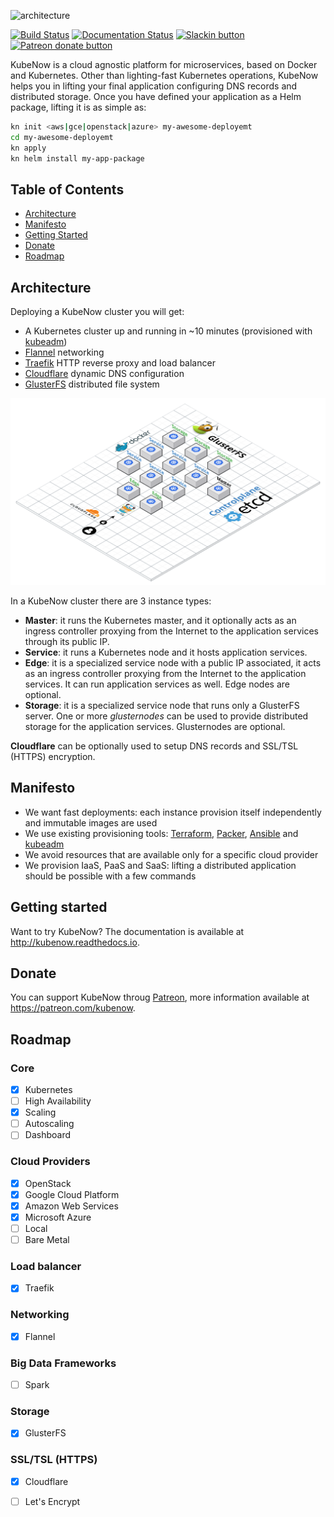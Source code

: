 ![architecture](img/logo_wide_50dpi.png)

[![Build Status](https://travis-ci.org/kubenow/KubeNow.svg?branch=master)](https://travis-ci.org/kubenow/KubeNow)
[![Documentation Status](https://readthedocs.org/projects/kubenow/badge/?version=master)](http://kubenow.readthedocs.io)
<span class="badge-slack"><a href="https://kubenow-slackin.herokuapp.com" title="Invite yourself to our Slack team"><img src="https://kubenow-slackin.herokuapp.com/badge.svg" alt="Slackin button"/></a></span>
<span class="badge-patreon"><a href="https://patreon.com/kubenow" title="Donate to this project using Patreon"><img src="https://img.shields.io/badge/patreon-donate-yellow.svg" alt="Patreon donate button" /></a></span>

KubeNow is a cloud agnostic platform for microservices, based on Docker and Kubernetes. Other than lighting-fast Kubernetes operations, KubeNow helps you in lifting your final application configuring DNS records and distributed storage. Once you have defined your application as a Helm package, lifting it is as simple as:

```bash
kn init <aws|gce|openstack|azure> my-awesome-deployemt
cd my-awesome-deployemt
kn apply
kn helm install my-app-package
```

## Table of Contents

- [Architecture](#architecture)
- [Manifesto](#manifesto)
- [Getting Started](#getting-started)
- [Donate](#donate)
- [Roadmap](#roadmap)

## Architecture
Deploying a KubeNow cluster you will get:

 - A Kubernetes cluster up and running in ~10 minutes (provisioned with [kubeadm](http://kubernetes.io/docs/getting-started-guides/kubeadm/))
 - [Flannel](https://github.com/coreos/flannel) networking
 - [Traefik](https://traefik.io/) HTTP reverse proxy and load balancer
 - [Cloudflare](https://www.cloudflare.com/) dynamic DNS configuration
 - [GlusterFS](https://www.gluster.org/) distributed file system

![architecture](img/architecture.png)

In a KubeNow cluster there are 3 instance types:

- **Master**: it runs the Kubernetes master, and it optionally acts as an ingress controller proxying from the Internet to the application services through its public IP.
- **Service**: it runs a Kubernetes node and it hosts application services.
- **Edge**: it is a specialized service node with a public IP associated, it acts as an ingress controller proxying from the Internet to the application services. It can run application services as well. Edge nodes are optional.
- **Storage**: it is a specialized service node that runs only a GlusterFS server. One or more *glusternodes* can be used to provide distributed storage for the application services. Glusternodes are optional.

**Cloudflare** can be optionally used to setup DNS records and SSL/TSL (HTTPS) encryption.

## Manifesto

- We want fast deployments: each instance provision itself independently and immutable images are used
- We use existing provisioning tools: [Terraform](https://www.terraform.io/), [Packer](https://www.packer.io/), [Ansible](https://www.ansible.com/) and [kubeadm](http://kubernetes.io/docs/getting-started-guides/kubeadm)
- We avoid resources that are available only for a specific cloud provider
- We provision IaaS, PaaS and SaaS: lifting a distributed application should be possible with a few commands

## Getting started
Want to try KubeNow? The documentation is available at http://kubenow.readthedocs.io.

## Donate
You can support KubeNow throug [Patreon](https://patreon.com/kubenow), more information available at https://patreon.com/kubenow.

## Roadmap

### Core
- [x] Kubernetes
- [ ] High Availability
- [x] Scaling
- [ ] Autoscaling
- [ ] Dashboard

### Cloud Providers
- [x] OpenStack
- [x] Google Cloud Platform
- [x] Amazon Web Services
- [x] Microsoft Azure
- [ ] Local
- [ ] Bare Metal

### Load balancer
- [x] Traefik

### Networking
- [x] Flannel

### Big Data Frameworks
- [ ] Spark

### Storage
- [x] GlusterFS

### SSL/TSL (HTTPS)
- [x] Cloudflare
- [ ] Let's Encrypt

